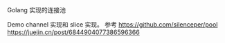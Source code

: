Golang 实现的连接池

Demo
 channel 实现和 slice 实现。
参考 
https://github.com/silenceper/pool
https://juejin.cn/post/6844904077386596366